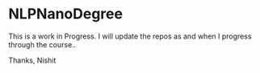 # NLPNanoDegree

This is a work in Progress. I will update the repos as and when I progress through the course..

Thanks,
Nishit

